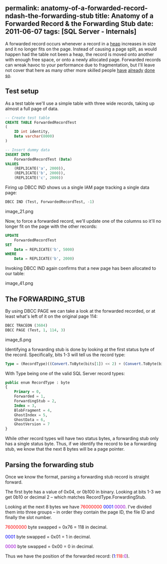 permalink: anatomy-of-a-forwarded-record-ndash-the-forwarding-stub
title: Anatomy of a Forwarded Record & the Forwarding Stub
date: 2011-06-07
tags: [SQL Server - Internals]
---
A forwarded record occurs whenever a record in a [heap](http://msdn.microsoft.com/en-us/library/ms188270.aspx) increases in size and it no longer fits on the page. Instead of causing a page split, as would happen had the table not been a heap, the record is moved onto another with enough free space, or onto a newly allocated page. Forwarded records can wreak havoc to your performance due to fragmentation, but I'll leave not cover that here as many other more skilled people [have](http://sqlblog.com/blogs/kalen_delaney/archive/2009/11/11/fragmentation-and-forwarded-records-in-a-heap.aspx) [already](http://blogs.msdn.com/b/mssqlisv/archive/2006/12/01/knowing-about-forwarded-records-can-help-diagnose-hard-to-find-performance-issues.aspx) [done](http://www.sqlskills.com/BLOGS/PAUL/post/Forwarding-and-forwarded-records-and-the-back-pointer-size.aspx) [so](http://blogs.msdn.com/b/sqlserverstorageengine/archive/2006/09/19/761437.aspx).

<!-- more -->

## Test setup

As a test table we'll use a simple table with three wide records, taking up almost a full page of data.

```sql
-- Create test table
CREATE TABLE ForwardedRecordTest
(
	ID int identity,
	Data varchar(8000)
)

-- Insert dummy data
INSERT INTO
	ForwardedRecordTest (Data)
VALUES 
	(REPLICATE('a', 2000)),
	(REPLICATE('b', 2000)),
	(REPLICATE('c', 2000))
```

Firing up DBCC IND shows us a single IAM page tracking a single data page:

```sql
DBCC IND (Test, ForwardedRecordTest, -1)
```

image_21.png

Now, to force a forwarded record, we'll update one of the columns so it'll no longer fit on the page with the other records:

```sql
UPDATE
	ForwardedRecordTest
SET
	Data = REPLICATE('b', 5000)
WHERE
	Data = REPLICATE('b', 2000)
```

Invoking DBCC IND again confirms that a new page has been allocated to our table:

image_41.png

## The FORWARDING_STUB

By using DBCC PAGE we can take a look at the forwarded recorded, or at least what's left of it on the original page 114:

```sql
DBCC TRACEON (3604)
DBCC PAGE (Test, 1, 114, 3)
```

image_6.png

Identifying a forwarding stub is done by looking at the first status byte of the record. Specifically, bits 1-3 will tell us the record type:

```sql
Type = (RecordType)((Convert.ToByte(bits[1]) << 2) + (Convert.ToByte(bits[2]) << 1) + Convert.ToByte(bits[3]));
```

With Type being one of the valid SQL Server record types:

```sql
public enum RecordType : byte
{
	Primary = 0,
	Forwarded = 1,
	ForwardingStub = 2,
	Index = 3,
	BlobFragment = 4,
	GhostIndex = 5,
	GhostData = 6,
	GhostVersion = 7
}
```

While other record types will have two status bytes, a forwarding stub only has a single status byte. Thus, if we identify the record to be a forwarding stub, we know that the next 8 bytes will be a page pointer.

## Parsing the forwarding stub

Once we know the format, parsing a forwarding stub record is straight forward.

The first byte has a value of 0x04, or 0b100 in binary. Looking at bits 1-3 we get 0b10 or decimal 2 – which matches RecordType.ForwardingStub.

Looking at the next 8 bytes we have <span style="color: #ff0000;">76000000</span> <span style="color: #0000ff;">0001</span> <span style="color: #9b00d3;">0000</span>. I've divided them into three groups – in order they contain the page ID, the file ID and finally the slot number.

<span style="color: #ff0000;">76000000</span> byte swapped = 0x76 = 118 in decimal.

<span style="color: #0000ff;">0001</span> byte swapped = 0x01 = 1 in decimal.

<span style="color: #9b00d3;">0000</span> byte swapped = 0x00 = 0 in decimal.

Thus we have the position of the forwarded record: (<span style="color: #0000ff;">1</span>:<span style="color: #ff0000;">118</span>:<span style="color: #9b00d3;">0</span>).
